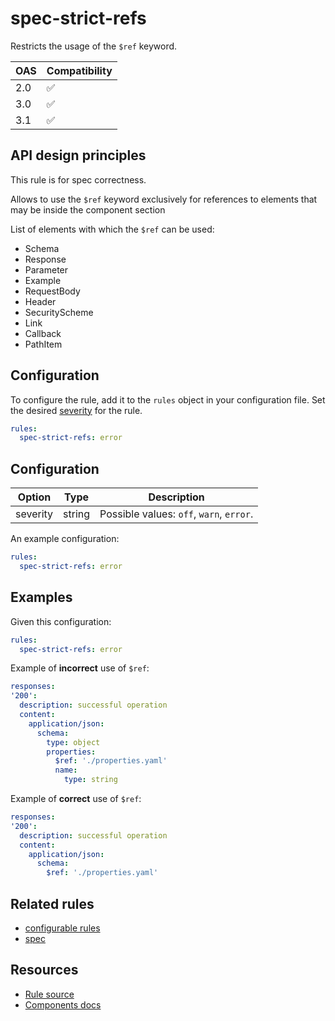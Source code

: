 # spec-strict-refs

Restricts the usage of the `$ref` keyword.

|OAS|Compatibility|
|---|---|
|2.0|✅|
|3.0|✅|
|3.1|✅|

## API design principles

This rule is for spec correctness.

Allows to use the `$ref` keyword exclusively for references to elements that may be inside the component section

List of elements with which the `$ref` can be used:

- Schema
- Response
- Parameter
- Example
- RequestBody
- Header
- SecurityScheme
- Link
- Callback
- PathItem

## Configuration

To configure the rule, add it to the `rules` object in your configuration file.
Set the desired [severity](/docs/cli/rules.md#severity-settings) for the rule.

```yaml
rules:
  spec-strict-refs: error
```

## Configuration


|Option|Type|Description|
|---|---|---|
|severity|string|Possible values: `off`, `warn`, `error`. |

An example configuration:

```yaml
rules:
  spec-strict-refs: error
```

## Examples

Given this configuration:

```yaml
rules:
  spec-strict-refs: error
```

Example of **incorrect** use of `$ref`:

```yaml Example
responses:
'200':
  description: successful operation
  content:
    application/json:
      schema:
        type: object
        properties:
          $ref: './properties.yaml'
          name:
            type: string
```

Example of **correct** use of `$ref`:

```yaml Example
responses:
'200':
  description: successful operation
  content:
    application/json:
      schema:
        $ref: './properties.yaml'
```

## Related rules

- [configurable rules](./configurable-rules.md)
- [spec](./spec.md)

## Resources

- [Rule source](https://github.com/Redocly/redocly-cli/blob/main/packages/core/src/rules/common/spec-strict-refs.ts)
- [Components docs](https://redocly.com/docs/openapi-visual-reference/reference/)